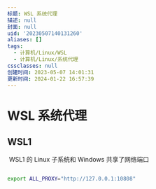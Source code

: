 ```yaml
---
标题: WSL 系统代理
描述: null
封面: null
uid: '20230507140131260'
aliases: []
tags:
  - 计算机/Linux/WSL
  - 计算机/Linux/系统代理
cssclasses: null
创建时间: 2023-05-07 14:01:31
更新时间: 2024-01-22 16:57:39
---
```


# WSL 系统代理

## WSL1

 WSL1 的 Linux 子系统和 Windows 共享了网络端口

```sh

export ALL_PROXY="http://127.0.0.1:10808"

```
